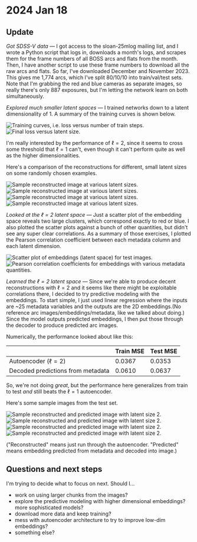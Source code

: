 # 2024 Jan 18

## Update

_Got SDSS-V data_ — I got access to the sloan-25mlog mailing list, and I wrote a Python script that logs in, downloads a month's logs, and scrapes them for the frame numbers of all BOSS arcs and flats from the month. Then, I have another script to use these frame numbers to download all the raw arcs and flats. So far, I've downloaded December and November 2023. This gives me 1,774 arcs, which I've split 80/10/10 into train/val/test sets. Note that I'm grabbing the red and blue cameras as separate images, so really there's only 887 exposures, but I'm letting the network learn on both simultaneously.

_Explored much smaller latent spaces_ — I trained networks down to a latent dimensionality of 1. A summary of the training curves is shown below.

![Training curves, i.e. loss versus number of train steps.](train_curves.png)
![Final loss versus latent size.](loss_v_latent.png)

I'm really interested by the performance of $\ell = 2$, since it seems to cross some threshold that $\ell = 1$ can't, even though it can't perform quite as well as the higher dimensionalities.

Here's a comparison of the reconstructions for different, small latent sizes on some randomly chosen examples.

![Sample reconstructed image at various latent sizes.](reco_1.png)
![Sample reconstructed image at various latent sizes.](reco_2.png)
![Sample reconstructed image at various latent sizes.](reco_3.png)
![Sample reconstructed image at various latent sizes.](reco_4.png)

_Looked at the $\ell = 2$ latent space_ — Just a scatter plot of the embedding space reveals two large clusters, which correspond exactly to red or blue. I also plotted the scatter plots against a bunch of other quantities, but didn't see any super clear correlations. As a summary of those exercises, I plotted the Pearson correlation coefficient between each metadata column and each latent dimension.

![Scatter plot of embeddings (latent space) for test images.](latent_scatter.png)
![Pearson correlation coefficients for embeddings with various metadata quantities.](pearson.png)

*Learned the $\ell = 2$ latent space* — Since we're able to produce decent reconstructions with $\ell = 2$ and it seems like there might be exploitable correlations there, I decided to try predictive modeling with the embeddings. To start simple, I just used linear regression where the inputs are ~25 metadata variables and the outputs are the 2D embeddings.(No reference arc images/embeddings/metadata, like we talked about doing.) Since the model outputs predicted embeddings, I then put those through the decoder to produce predicted arc images.

Numerically, the performance looked about like this:

| | Train MSE | Test MSE |
| --- | --- | --- |
| Autoencoder ($\ell = 2$) | 0.0367 | 0.0353 |
| Decoded predictions from metadata | 0.0610 | 0.0637 |

So, we're not doing _great_, but the performance here generalizes from train to test _and_ still beats the $\ell = 1$ autoencoder.

Here's some sample images from the test set.

![Sample reconstructed and predicted image with latent size 2.](test_1.png)
![Sample reconstructed and predicted image with latent size 2.](test_2.png)
![Sample reconstructed and predicted image with latent size 2.](test_3.png)
![Sample reconstructed and predicted image with latent size 2.](test_4.png)

("Reconstructed" means just run through the autoencoder. "Predicted" means embedding predicted from metadata and decoded into image.)

## Questions and next steps

I'm trying to decide what to focus on next. Should I...
- work on using larger chunks from the images?
- explore the predictive modeling with higher dimensional embeddings? more sophisticated models?
- download more data and keep training?
- mess with autoencoder architecture to try to improve low-dim embeddings?
- something else?
